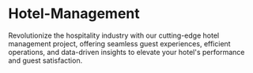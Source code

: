 # Hotel-Management
Revolutionize the hospitality industry with our cutting-edge hotel management project, offering seamless guest experiences, efficient operations, and data-driven insights to elevate your hotel's performance and guest satisfaction.
